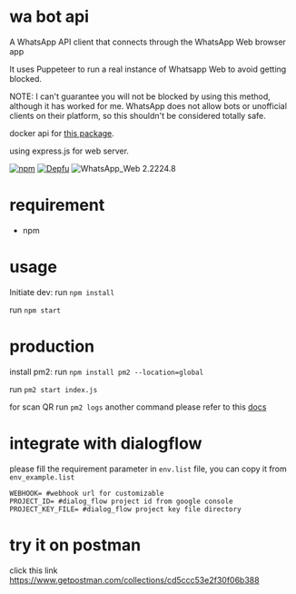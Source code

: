 # wa bot api
A WhatsApp API client that connects through the WhatsApp Web browser app

It uses Puppeteer to run a real instance of Whatsapp Web to avoid getting blocked.

NOTE: I can't guarantee you will not be blocked by using this method, although it has worked for me. WhatsApp does not allow bots or unofficial clients on their platform, so this shouldn't be considered totally safe.

docker api for [this package](https://github.com/pedroslopez/whatsapp-web.js/).

using express.js for web server.

[![npm](https://img.shields.io/npm/v/whatsapp-web.js.svg)](https://www.npmjs.com/package/whatsapp-web.js) [![Depfu](https://badges.depfu.com/badges/4a65a0de96ece65fdf39e294e0c8dcba/overview.svg)](https://depfu.com/github/pedroslopez/whatsapp-web.js?project_id=9765) ![WhatsApp_Web 2.2224.8](https://img.shields.io/badge/WhatsApp_Web-2.2224.8-brightgreen.svg)

# requirement
- npm
# usage
Initiate dev: run `npm install`

run `npm start`

# production
install pm2: run `npm install pm2 --location=global`

run `pm2 start index.js`

for scan QR run `pm2 logs`
another command please refer to this [docs](https://pm2.keymetrics.io/docs/usage/quick-start/)



# integrate with dialogflow
please fill the requirement parameter in `env.list` file, you can copy it from `env_example.list`

```
WEBHOOK= #webhook url for customizable 
PROJECT_ID= #dialog_flow project id from google console
PROJECT_KEY_FILE= #dialog_flow project key file directory
```


# try it on postman
click this link https://www.getpostman.com/collections/cd5ccc53e2f30f06b388